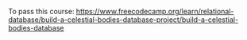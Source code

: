 To pass this course:
https://www.freecodecamp.org/learn/relational-database/build-a-celestial-bodies-database-project/build-a-celestial-bodies-database
